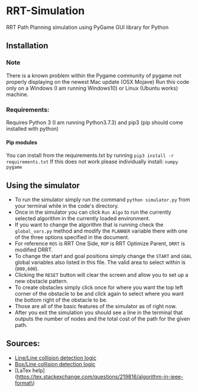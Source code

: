 # RRT-Simulation
RRT Path Planning simulation using PyGame GUI library for Python

## Installation

### Note
There is a known problem within the Pygame community of pygame not properly displaying on the newest Mac update (OSX Mojave)
Run this code only on a Windows (I am running Windows10) or Linux (Ubuntu works) machine. 

### Requirements:
Requires Python 3 (I am running Python3.7.3) and pip3 (pip should come installed with python)

#### Pip modules
You can install from the requirements.txt by running `pip3 install -r requirements.txt`
If this does not work please individually install:
`numpy`
`pygame`

## Using the simulator
* To run the simulator simply run the command `python simulator.py` from your terminal while in the code's directory. 
* Once in the simulator you can click `Run Algo` to run the currently selected algorithm in the currently loaded environment.
* If you want to change the algorithm that is running check the `global_vars.py` method and modify the `PLANNER` variable there with one of the three options specified in the document. 
* For reference `ROS` is RRT One Side, `ROP` is RRT Optimize Parent, `DRRT` is modified DRRT.
* To change the start and goal positions simply change the `START` and `GOAL` global variables also listed in this file. The valid area to select within is (`800,600`).
* Clicking the `RESET` button will clear the screen and allow you to set up a new obstacle pattern. 
* To create obstacles simply click once for where you want the top left corner of the obstacle to be and click again to select where you want the bottom right of the obstacle to be. 
* Those are all of the basic features of the simulator as of right now. 
* After you exit the simulation you should see a line in the terminal that outputs the number of nodes and the total cost of the path for the given path. 
## Sources:
* [Line/Line collision detection logic](http://www.jeffreythompson.org/collision-detection/line-line.php)
* [Box/Line collision detection logic](http://www.jeffreythompson.org/collision-detection/line-rect.php)
* [LaTex help](https://tex.stackexchange.com/questions/219816/algorithm-in-ieee-format\)
